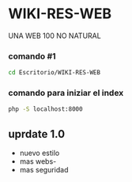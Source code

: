 # WIKI-RES-WEB
UNA WEB 100 NO NATURAL
### comando #1
```BASH
cd Escritorio/WIKI-RES-WEB
```

### comando para iniziar el index
``` BASH
php -S localhost:8000

```
## uprdate 1.0
- nuevo estilo
- mas webs-
- mas seguridad
